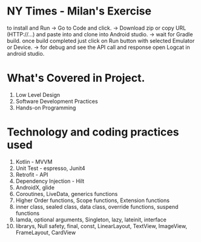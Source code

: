 # NY Times - Milan's Exercise

to install and Run 
-> Go to Code and click.
-> Download zip or copy URL (HTTP://...) and paste into and clone into Android studio.
-> wait for Gradle build. once build completed just click on Run button with selected Emulator or Device.
-> for debug and see the API call and response open Logcat in android studio.


# What's Covered in Project.
1. Low Level Design
2. Software Development Practices
3. Hands-on Programming


# Technology and coding practices used
1. Kotlin - MVVM
2. Unit Test - espresso, Junit4
3. Retrofit - API
4. Dependency Injection - Hilt
5. AndroidX, glide
6. Coroutines, LiveData, generics functions
7. Higher Order functions, Scope functions, Extension functions
8. inner class, sealed class, data class, override functions, suspend functions
9. lamda, optional arguments, Singleton, lazy, lateinit, interface
10. librarys, Null safety, final, const, LinearLayout, TextView, ImageView, FrameLayout, CardView
